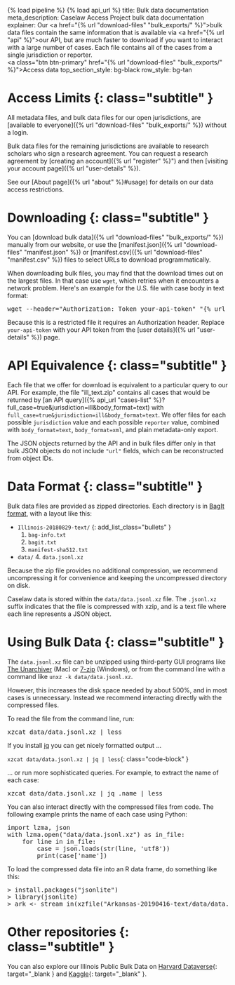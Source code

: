 {% load pipeline %}
{% load api_url %}
title: Bulk data documentation
meta_description: Caselaw Access Project bulk data documentation
explainer: Our <a href="{% url "download-files" "bulk_exports/" %}">bulk data files</a> contain the same information that is available via <a href="{% url "api" %}">our API</a>, but are much faster to download if you want to interact with a large number of cases. Each file contains all of the cases from a single jurisdiction or reporter. <br/> <a class="btn btn-primary" href="{% url "download-files" "bulk_exports/" %}">Access data</a>
top_section_style: bg-black
row_style: bg-tan

# Access Limits {: class="subtitle" }

All metadata files, and bulk data files for our open jurisdictions, are 
[available to everyone]({% url "download-files" "bulk_exports/" %}) without a login.

Bulk data files for the remaining jurisdictions are available to research scholars who sign a research agreement. You 
can request a research agreement by [creating an account]({% url "register" %}") and then 
[visiting your account page]({% url "user-details" %}).

See our [About page]({% url "about" %}#usage) for details on our data access restrictions.


# Downloading {: class="subtitle" }

You can [download bulk data]({% url "download-files" "bulk_exports/" %}) manually from our website, or
use the [manifest.json]({% url "download-files" "manifest.json" %}) or [manifest.csv]({% url "download-files" "manifest.csv" %})
files to select URLs to download programmatically.

When downloading bulk files, you may find that the download times out on the largest files.
In that case use `wget`, which retries when it encounters a network problem. Here's an example for the
U.S. file with case body in text format:

<pre class="code-block">wget --header="Authorization: Token your-api-token" "{% url "download-files" "bulk_exports/latest/by_jurisdiction/case_text_restricted/us_text.zip" %}"</pre>

Because this is a restricted file it requires an Authorization header.
Replace `your-api-token` with your API token from the [user details]({% url "user-details" %}) page.

# API Equivalence {: class="subtitle" }

Each file that we offer for download is equivalent to a particular query to our API. For example, the file
"ill_text.zip" contains all cases that would be returned by
[an API query]({% api_url "cases-list" %}?full_case=true&jurisdiction=ill&body_format=text)
with `full_case=true&jurisdiction=ill&body_format=text`. We offer files for each possible
`jurisdiction` value and each possible `reporter` value, combined with `body_format=text`, `body_format=xml`,
and plain metadata-only export.

The JSON objects returned by the API and in bulk files differ only in that bulk JSON objects do not include
`"url"` fields, which can be reconstructed from object IDs.


# Data Format {: class="subtitle" }

Bulk data files are provided as zipped directories. Each directory is in
[BagIt format](https://en.wikipedia.org/wiki/BagIt), with a layout like this:

* `Illinois-20180829-text/`
{: add_list_class="bullets" }
    1. `bag-info.txt`
    2. `bagit.txt`
    3. `manifest-sha512.txt`
* `data/`
    4. `data.jsonl.xz`
    
Because the zip file provides no additional compression, we recommend uncompressing it for convenience and
keeping the uncompressed directory on disk.

Caselaw data is stored within the `data/data.jsonl.xz` file. The `.jsonl.xz` suffix
indicates that the file is compressed with xzip, and is a text file where each line represents a JSON object.


# Using Bulk Data {: class="subtitle" }

The `data.jsonl.xz` file can be unzipped using third-party GUI programs like
[The Unarchiver](https://theunarchiver.com/) (Mac) or
[7-zip](https://www.7-zip.org/) (Windows), or from the command line with a command like
`unxz -k data/data.jsonl.xz`.


However, this increases the disk space needed by about 500%, and in most cases is unnecessary. Instead
we recommend interacting directly with the compressed files.


To read the file from the command line, run:

<pre class="code-block">xzcat data/data.jsonl.xz | less</pre>

If you install [jq](https://stedolan.github.io/jq/download/) you can get nicely formatted output ...

`xzcat data/data.jsonl.xz | jq | less`{: class="code-block" }

... or run more sophisticated queries. For example, to extract the name of each case:

<pre class="code-block">xzcat data/data.jsonl.xz | jq .name | less</pre>

You can also interact directly with the compressed files from code. The following example prints
the name of each case using Python:

<pre class="code-block">
import lzma, json
with lzma.open("data/data.jsonl.xz") as in_file:
    for line in in_file:
        case = json.loads(str(line, 'utf8'))
        print(case['name'])
</pre>

To load the compressed data file into an R data frame, do something like this:

<pre class="code-block">
> install.packages("jsonlite")
> library(jsonlite)
> ark <- stream_in(xzfile("Arkansas-20190416-text/data/data.jsonl.xz"))
</pre>

# Other repositories {: class="subtitle" }

You can also explore our Illinois Public Bulk Data on 
[Harvard Dataverse](https://dataverse.harvard.edu/dataverse/caselawaccess"){: target="_blank } and 
[Kaggle](https://www.kaggle.com/harvardlil/caselaw-dataset-illinois){: target="_blank" }.
